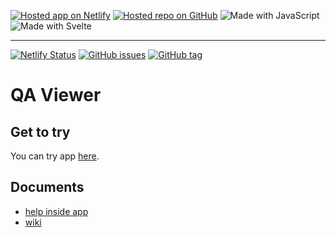 [![Hosted app on Netlify](https://img.shields.io/static/v1?color=00C7B7&label=Hosted%20app%20on&logo=Netlify&message=Netlify)](https://qa-viewer.netlify.app)
[![Hosted repo on GitHub](https://img.shields.io/static/v1?color=181717&label=Hosted%20repo%20on&logo=GitHub&message=GitHub)](https://github.com/0wv/qa-viewer)
![Made with JavaScript](https://img.shields.io/static/v1?color=F7DF1E&label=Made%20with&logo=JavaScript&message=JavaScript)
![Made with Svelte](https://img.shields.io/static/v1?color=FF3E00&label=Made%20with&logo=Svelte&message=Svelte)

---

[![Netlify Status](https://api.netlify.com/api/v1/badges/cdb9d928-9de6-4115-a6a1-f3393cdb57a3/deploy-status)](https://app.netlify.com/sites/qa-viewer/deploys)
[![GitHub issues](https://img.shields.io/github/issues/0wv/qa-viewer)](https://github.com/0wv/qa-viewer/issues)
[![GitHub tag](https://img.shields.io/github/v/tag/0wv/qa-viewer)](https://github.com/0wv/qa-viewer/tags)

# QA Viewer

## Get to try

You can try app [here](https://qa-viewer.netlify.app).

## Documents

- [help inside app](https://qa-viewer.netlify.app/#/help)
- [wiki](https://github.com/0wv/qa-viewer/wiki)

